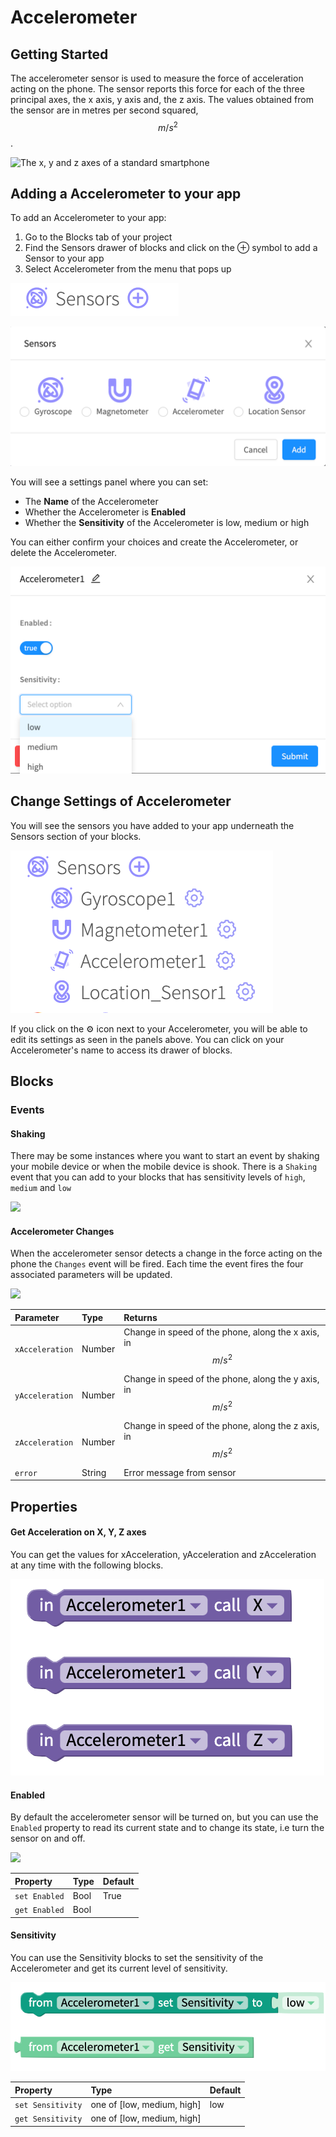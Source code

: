 # Accelerometer

## Getting Started 

The accelerometer sensor is used to measure the force of acceleration acting on the phone. The sensor reports this force for each of the three principal axes, the x axis, y axis and, the z axis. The values obtained from the sensor are in metres per second squared, $$m/s^2$$.  


![The x, y and z axes of a standard smartphone](.gitbook/assets/screenshot-2019-05-18-at-15.27.06.png)

## Adding a Accelerometer to your app

To add an Accelerometer to your app:

1. Go to the Blocks tab of your project
2. Find the Sensors drawer of blocks and click on the ⊕ symbol to add a Sensor to your app
3. Select Accelerometer from the menu that pops up

![](.gitbook/assets/sensors.png)

![](.gitbook/assets/sensor-options.png)

You will see a settings panel where you can set:

* The **Name** of the Accelerometer
* Whether the Accelerometer is **Enabled**
* Whether the **Sensitivity** of the Accelerometer is low, medium or high

You can either confirm your choices and create the Accelerometer, or delete the Accelerometer.

![](.gitbook/assets/image%20%28127%29.png)

## Change Settings of Accelerometer

You will see the sensors you have added to your app underneath the Sensors section of your blocks.

![](.gitbook/assets/showallsensors.png)

  
If you click on the ⚙ icon next to your Accelerometer, you will be able to edit its settings as seen in the panels above. You can click on your Accelerometer's name to access its drawer of blocks.‌

## Blocks

### Events

#### Shaking

There may be some instances where you want to start an event by shaking your mobile device or when the mobile device is shook. There is a `Shaking` event that you can add to your blocks that has sensitivity levels of `high`, `medium` and `low`

![](.gitbook/assets/screen-shot-2019-06-10-at-10.06.07-am.png)



#### Accelerometer Changes

When the accelerometer sensor detects a change in the force acting on the phone the `Changes` event will be fired. Each time the event fires the four associated parameters will be updated.

![](.gitbook/assets/screenshot-2019-05-18-at-14.13.50.png)

| **Parameter** | Type | Returns |
| :--- | :--- | :--- |
| `xAcceleration` | Number | Change in speed of the phone, along the x axis, in $$m/s^2 $$  |
| `yAcceleration` | Number | Change in speed of the phone, along the y axis, in $$m/s^2 $$  |
| `zAcceleration` | Number | Change in speed of the phone, along the z axis, in $$m/s^2 $$  |
| `error` | String | Error message from sensor |

## Properties

#### Get Acceleration on X, Y, Z axes

You can get the values for xAcceleration, yAcceleration and zAcceleration at any time with the following blocks.

![](.gitbook/assets/image%20%28137%29.png)

#### Enabled

By default the accelerometer sensor will be turned on, but you can use the `Enabled` property to read its current state and to change its state, i.e turn the sensor on and off.

![](.gitbook/assets/screenshot-2019-05-18-at-14.14.11.png)

| Property | Type | Default |
| :--- | :--- | :--- |
| `set Enabled` | Bool | True |
| `get Enabled` | Bool |  |

#### Sensitivity

You can use the Sensitivity blocks to set the sensitivity of the Accelerometer and get its current level of sensitivity.

![](.gitbook/assets/image%20%28159%29.png)



| Property | Type | Default |
| :--- | :--- | :--- |
| `set Sensitivity` | one of \[low, medium, high\] | low |
| `get Sensitivity` | one of \[low, medium, high\] |  |

